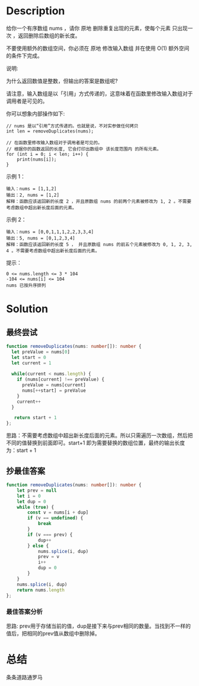 # Description
给你一个有序数组 nums ，请你 原地 删除重复出现的元素，使每个元素 只出现一次 ，返回删除后数组的新长度。

不要使用额外的数组空间，你必须在 原地 修改输入数组 并在使用 O(1) 额外空间的条件下完成。


说明:

为什么返回数值是整数，但输出的答案是数组呢?

请注意，输入数组是以「引用」方式传递的，这意味着在函数里修改输入数组对于调用者是可见的。

你可以想象内部操作如下:
```
// nums 是以“引用”方式传递的。也就是说，不对实参做任何拷贝
int len = removeDuplicates(nums);

// 在函数里修改输入数组对于调用者是可见的。
// 根据你的函数返回的长度, 它会打印出数组中 该长度范围内 的所有元素。
for (int i = 0; i < len; i++) {
    print(nums[i]);
}
```

示例 1：
```
输入：nums = [1,1,2]
输出：2, nums = [1,2]
解释：函数应该返回新的长度 2 ，并且原数组 nums 的前两个元素被修改为 1, 2 。不需要考虑数组中超出新长度后面的元素。
```

示例 2：
```
输入：nums = [0,0,1,1,1,2,2,3,3,4]
输出：5, nums = [0,1,2,3,4]
解释：函数应该返回新的长度 5 ， 并且原数组 nums 的前五个元素被修改为 0, 1, 2, 3, 4 。不需要考虑数组中超出新长度后面的元素。
```

提示：
```
0 <= nums.length <= 3 * 104
-104 <= nums[i] <= 104
nums 已按升序排列
```
# Solution
## 最终尝试
```ts
function removeDuplicates(nums: number[]): number {
  let preValue = nums[0]
  let start = 0
  let current = 1
  
  while(current < nums.length) {
    if (nums[current] !== preValue) {
      preValue = nums[current]
      nums[++start] = preValue
    }
    current++
  }

   return start + 1
};
```

思路：不需要考虑数组中超出新长度后面的元素。所以只需遍历一次数组，然后把不同的值替换到前面即可。start+1 即为需要替换的数组位置，最终的输出长度为：start + 1
## 抄最佳答案
```ts
function removeDuplicates(nums: number[]): number {
    let prev = null
    let i = 0
    let dup = 0
    while (true) {
        const v = nums[i + dup]
        if (v == undefined) {
            break
        }
        if (v === prev) {
            dup++
        } else {
            nums.splice(i, dup)
            prev = v
            i++
            dup = 0
        }
    }
    nums.splice(i, dup)
    return nums.length
};
```
### 最佳答案分析
思路: prev用于存储当前的值，dup是接下来与prev相同的数量。当找到不一样的值后，把相同的prev值从数组中删除掉。

  
# 总结
条条道路通罗马